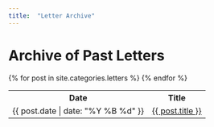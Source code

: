 ```yaml
---
title:  "Letter Archive"
---
```


Archive of Past Letters
==

<table>
    <tr>
        <th>Date</th>
        <th>Title</th>
    </tr>
{% for post in site.categories.letters %}
    <tr>
        <td>
            {{ post.date | date: "%Y %B %d" }}
        </td>
        <td>
            <a href="{{ post.url }}">{{ post.title }}</a>
        </td>
    </tr>
{% endfor %}
</table>





